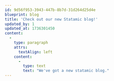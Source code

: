```yaml
---
id: 9d56f953-3943-447b-8b7d-31d264d25d4e
blueprint: blog
title: 'Check out our new Statamic blog!'
updated_by: 1
updated_at: 1736301450
content:
  -
    type: paragraph
    attrs:
      textAlign: left
    content:
      -
        type: text
        text: "We've got a new statamic blog."
---
```

